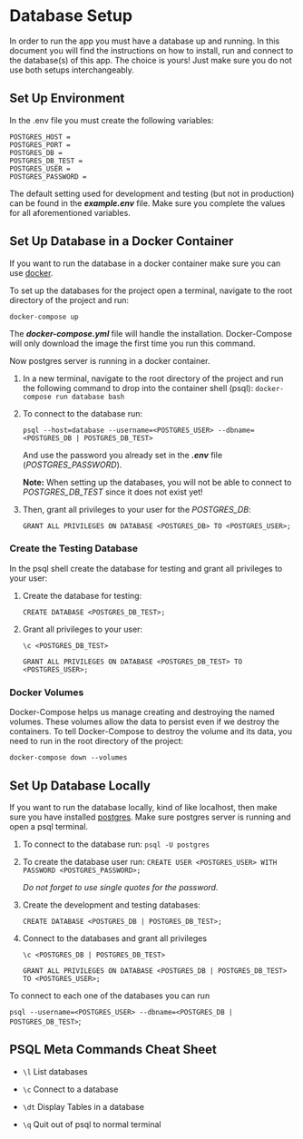 # Database Setup

In order to run the app you must have a database up and running. In this document you will find the instructions on how to install, run and connect to the database(s) of this app.
The choice is yours! Just make sure you do not use both setups interchangeably.

## Set Up Environment

In the .env file you must create the following variables:

```
POSTGRES_HOST = 
POSTGRES_PORT = 
POSTGRES_DB = 
POSTGRES_DB_TEST = 
POSTGRES_USER = 
POSTGRES_PASSWORD = 
```

The default setting used for development and testing (but not in production) can be found in the **_example.env_** file. Make sure you complete the values for all aforementioned variables.

## Set Up Database in a Docker Container

If you want to run the database in a docker container make sure you can use [docker](https://www.docker.com/get-started).

To set up the databases for the project open a terminal, navigate to the root directory of the project and run:

` docker-compose up `

The **_docker-compose.yml_** file will handle the installation. Docker-Compose will only download the image the first time you run this command.

Now postgres server is running in a docker container.

1. In a new terminal, navigate to the root directory of the project and run the following command to drop into the container shell (psql): ` docker-compose run database bash `
2. To connect to the database run:
    
    ` psql --host=database --username=<POSTGRES_USER> --dbname=<POSTGRES_DB | POSTGRES_DB_TEST> `
    
    And use the password you already set in the **_.env_** file (_POSTGRES_PASSWORD_).
    
     **Note:** When setting up the databases, you will not be able to connect to _POSTGRES_DB_TEST_ since it does not exist yet!
    
3. Then, grant all privileges to your user for the _POSTGRES_DB_:

     ` GRANT ALL PRIVILEGES ON DATABASE <POSTGRES_DB> TO <POSTGRES_USER>; `


### Create the Testing Database

In the psql shell create the database for testing and grant all privileges to your user:

1. Create the database for testing:

   `CREATE DATABASE <POSTGRES_DB_TEST>;`

2. Grant all privileges to your user:

   ``` 
   \c <POSTGRES_DB_TEST>
   
   GRANT ALL PRIVILEGES ON DATABASE <POSTGRES_DB_TEST> TO <POSTGRES_USER>;
   ```

### Docker Volumes

Docker-Compose helps us manage creating and destroying the named volumes. These volumes allow the data to persist even if we destroy the containers.
To tell Docker-Compose to destroy the volume and its data, you need to run in the root directory of the project:

` docker-compose down --volumes `

## Set Up Database Locally

If you want to run the database locally, kind of like localhost, then make sure you have installed [postgres](https://www.postgresql.org/download/).
Make sure postgres server is running and open a psql terminal.

1. To connect to the database run:
    ` psql -U postgres `

2. To create the database user run:
    ` CREATE USER <POSTGRES_USER> WITH PASSWORD <POSTGRES_PASSWORD>; `

    _Do not forget to use single quotes for the password._

3. Create the development and testing databases:

    ```
    CREATE DATABASE <POSTGRES_DB | POSTGRES_DB_TEST>;
    ```

4. Connect to the databases and grant all privileges

   ```
   \c <POSTGRES_DB | POSTGRES_DB_TEST>
   
   GRANT ALL PRIVILEGES ON DATABASE <POSTGRES_DB | POSTGRES_DB_TEST> TO <POSTGRES_USER>;
   ```

To connect to each one of the databases you can run

` psql --username=<POSTGRES_USER> --dbname=<POSTGRES_DB | POSTGRES_DB_TEST> `;

## PSQL Meta Commands Cheat Sheet

- ` \l ` List databases

- ` \c ` Connect to a database

- ` \dt ` Display Tables in a database

- ` \q ` Quit out of psql to normal terminal
